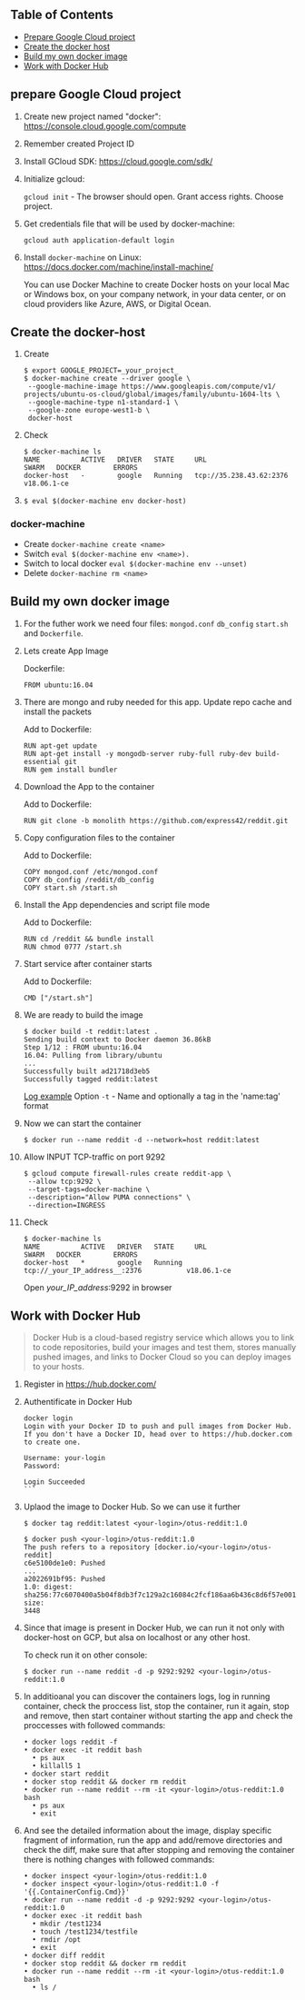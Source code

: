 ## Table of Contents
  
- [Prepare Google Cloud project](#prepare-google-cloud-project)
- [Create the docker host](#create-the-docker-host)
- [Build my own docker image](#build-my-own-docker-image)
- [Work with Docker Hub](work-with-docker-hub)
  
## prepare Google Cloud project
  
1. Create new project named "docker": https://console.cloud.google.com/compute
1. Remember created Project ID
1. Install GCloud SDK: https://cloud.google.com/sdk/
1. Initialize gcloud:

   `gcloud init` - The browser should open. Grant access rights. Choose project.
1. Get credentials file that will be used by docker-machine:

   `gcloud auth application-default login`
1. Install `docker-machine` on Linux: https://docs.docker.com/machine/install-machine/ 

   You can use Docker Machine to create Docker hosts on your local Mac or Windows box, on your company network, in your data center, or on cloud providers like Azure, AWS, or Digital Ocean.

## Create the docker-host

1. Create

   ```
   $ export GOOGLE_PROJECT=_your_project_
   $ docker-machine create --driver google \
    --google-machine-image https://www.googleapis.com/compute/v1/
   projects/ubuntu-os-cloud/global/images/family/ubuntu-1604-lts \
    --google-machine-type n1-standard-1 \
    --google-zone europe-west1-b \
    docker-host
   ```
1. Check

   ```
   $ docker-machine ls
   NAME          ACTIVE   DRIVER   STATE     URL                       SWARM   DOCKER        ERRORS
   docker-host   -        google   Running   tcp://35.238.43.62:2376           v18.06.1-ce   

   ```
1. 
   `$ eval $(docker-machine env docker-host)`

### docker-machine

- Create
   `docker-machine create <name>`
- Switch
   `eval $(docker-machine env <name>).`
- Switch to local docker
   `eval $(docker-machine env --unset)`
- Delete
   `docker-machine rm <name>`

## Build my own docker image

1. For the futher work we need four files: `mongod.conf` `db_config` `start.sh` and `Dockerfile`. 
1. Lets create App Image

   Dockerfile:
   ```
   FROM ubuntu:16.04
   ```
1. There are mongo and ruby needed for this app. Update repo cache and install the packets

   Add to Dockerfile:
   ```
   RUN apt-get update
   RUN apt-get install -y mongodb-server ruby-full ruby-dev build-essential git
   RUN gem install bundler
   ```
1. Download the App to the container

   Add to Dockerfile:
   ```
   RUN git clone -b monolith https://github.com/express42/reddit.git 
   ```
1. Copy configuration files to the container

   Add to Dockerfile:
   ```
   COPY mongod.conf /etc/mongod.conf
   COPY db_config /reddit/db_config
   COPY start.sh /start.sh 
   ```
1. Install the App dependencies and script file mode

   Add to Dockerfile:
   ```
   RUN cd /reddit && bundle install
   RUN chmod 0777 /start.sh
   ```
1. Start service after container starts

   Add to Dockerfile:
   ```
   CMD ["/start.sh"]
   ```
1. We are ready to build the image

   ```
   $ docker build -t reddit:latest . 
   Sending build context to Docker daemon 36.86kB
   Step 1/12 : FROM ubuntu:16.04
   16.04: Pulling from library/ubuntu
   ...
   Successfully built ad21718d3eb5
   Successfully tagged reddit:latest

   ```
   [Log example](https://raw.githubusercontent.com/express42/otus-snippets/master/hw-15/build.log)
   Option `-t` - Name and optionally a tag in the 'name:tag' format

1. Now we can start the container
  
   ```
   $ docker run --name reddit -d --network=host reddit:latest 
   ```
1. Allow INPUT TCP-traffic on port 9292

   ```
   $ gcloud compute firewall-rules create reddit-app \
    --allow tcp:9292 \
    --target-tags=docker-machine \
    --description="Allow PUMA connections" \
    --direction=INGRESS
   ```

1. Check

   ```
   $ docker-machine ls 
   NAME          ACTIVE   DRIVER   STATE     URL                       SWARM   DOCKER        ERRORS
   docker-host   *        google   Running   tcp://_your_IP_address__:2376           v18.06.1-ce 
   ```
   Open _your_IP_address_:9292 in browser

## Work with Docker Hub

>  Docker Hub is a cloud-based registry service which allows you to link to code repositories, build your images and test them, stores manually pushed images, and links to Docker Cloud so you can deploy images to your hosts.
1. Register in https://hub.docker.com/
1. Authentificate in Docker Hub

   ````
   docker login
   Login with your Docker ID to push and pull images from Docker Hub.
   If you don't have a Docker ID, head over to https://hub.docker.com to create one.

   Username: your-login
   Password:
 
   Login Succeeded
   ```
1. Uplaod the image to Docker Hub. So we can use it further

   ```
   $ docker tag reddit:latest <your-login>/otus-reddit:1.0

   $ docker push <your-login>/otus-reddit:1.0
   The push refers to a repository [docker.io/<your-login>/otus-reddit]
   c6e5100de1e0: Pushed
   ...
   a2022691bf95: Pushed
   1.0: digest:
   sha256:77c6070400a5b04f8db3f7c129a2c16084c2fcf186aa6b436c8d6f57e0014378 size:
   3448
   ```
1. Since that image is present in Docker Hub, we can run it not only with docker-host on GCP, but alsa on localhost or any other host.

   To check run it on other console:

   `$ docker run --name reddit -d -p 9292:9292 <your-login>/otus-reddit:1.0`
1. In additioanal you can discover the containers logs, log in running container, check the proccess list, stop the container, run it again, stop and remove, then start container without starting the app and check the proccesses with followed commands:

   ```
   • docker logs reddit -f
   • docker exec -it reddit bash
     • ps aux
     • killall5 1
   • docker start reddit
   • docker stop reddit && docker rm reddit
   • docker run --name reddit --rm -it <your-login>/otus-reddit:1.0 bash
     • ps aux
     • exit
   ```
1. And see the detailed information about the image, display specific fragment of information, run the app and add/remove directories and check the diff, make sure that after stopping and removing the container there is nothing changes with followed commands:

   ```
   • docker inspect <your-login>/otus-reddit:1.0
   • docker inspect <your-login>/otus-reddit:1.0 -f '{{.ContainerConfig.Cmd}}'
   • docker run --name reddit -d -p 9292:9292 <your-login>/otus-reddit:1.0
   • docker exec -it reddit bash
     • mkdir /test1234
     • touch /test1234/testfile
     • rmdir /opt
     • exit
   • docker diff reddit
   • docker stop reddit && docker rm reddit
   • docker run --name reddit --rm -it <your-login>/otus-reddit:1.0 bash
     • ls /
   ```
